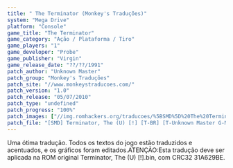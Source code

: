 ```yaml
---
title: " The Terminator (Monkey's Traduções)"
system: "Mega Drive"
platform: "Console"
game_title: "The Terminator"
game_category: "Ação / Plataforma / Tiro"
game_players: "1"
game_developer: "Probe"
game_publisher: "Virgin"
game_release_date: "??/??/1991"
patch_author: "Unknown Master"
patch_group: "Monkey's Traduções"
patch_site: "//www.monkeystraducoes.com/"
patch_version: "1.0"
patch_release: "05/07/2010"
patch_type: "undefined"
patch_progress: "100%"
patch_images: ["//img.romhackers.org/traducoes/%5BSMD%5D%20The%20Terminator%20-%20Monkey's%20Tradu%C3%A7%C3%B5es%20-%201.png","//img.romhackers.org/traducoes/%5BSMD%5D%20The%20Terminator%20-%20Monkey's%20Tradu%C3%A7%C3%B5es%20-%202.png","//img.romhackers.org/traducoes/%5BSMD%5D%20The%20Terminator%20-%20Monkey's%20Tradu%C3%A7%C3%B5es%20-%203.png"]
patch_file: "[SMD] Terminator, The (U) [!] [T-BR] [T-Unknown Master G-Monkey's Traduções] [V-1.0 P-100% A-2010].rar"
---
```

Uma ótima tradução. Todos os textos do jogo estão traduzidos e acentuados, e os gráficos foram editados.ATENÇÃO:Esta tradução deve ser aplicada na ROM original Terminator, The (U) [!].bin, com CRC32 31A629BE.